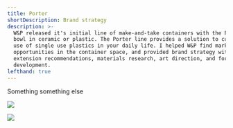 ```yaml
---
title: Porter
shortDescription: Brand strategy
description: >-
  W&P released it's initial line of make-and-take containers with the Porter
  bowl in ceramic or plastic. The Porter line provides a solution to curb the
  use of single use plastics in your daily life. I helped W&P find market
  opportunities in the container space, and provided brand strategy with line
  extension recommendations, materials research, art direction, and form
  development.
lefthand: true
---
```

Something something else

![](/assets/brett-jordan-1329359-unsplash.jpg)

![](/assets/cody-black-nm89mzvar5i-unsplash.jpg)
